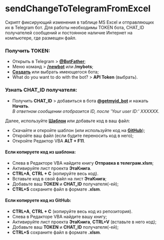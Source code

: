 # sendChangeToTelegramFromExcel
Скрипт фиксирующий изменения в таблице MS Excel и отправляющих их в Telegram бот.
Для работы необходимы TOKEN бота, CHAT_ID получателей сообщений и постоянное наличие Интернет на компьютере, где размещен файл.

### Получить TOKEN:
* Открыть в Telegram > [**@BotFather**](https://t.me/BotFather);
* Меню команд > [**/newbot**](https://zen.yandex.ru/media/excelifehack/upravliaem-telegram-botom-iz-google-tablicy-62a5c73192615c0231850322) или **/mybots**;
* [**Создать**](https://zen.yandex.ru/media/excelifehack/upravliaem-telegram-botom-iz-google-tablicy-62a5c73192615c0231850322) или выбрать имеющегося бота;
* What do you want to do with the bot? > **API Token** (выбрать).

### Узнать CHAT_ID получателя:
* Получить **CHAT_ID** > добавиться в бота [**@getmyid_bot**](https://t.me/getmyid_bot) и нажать **Начать**.<br>
_В ответном сообщении отобразится ID, после 'Your user ID:' XXXXXX._

Далее, используйте [**Шаблон**](https://drive.google.com/file/d/12NSVsWidJVjW4108-xLvF9Qs8bvkh7Aa/view?usp=sharing) или добавьте код в ваш файл:
* Скачайте и откройте шаблон (или используйте код на [**GitHub**](https://github.com/Guf-Hub/sendChangeToTelegramFromExcel/blob/main/%D0%AD%D1%82%D0%B0%D0%9A%D0%BD%D0%B8%D0%B3%D0%B0.cls));
* Откройте ваш файл (если будите переносить код в него);
* Откройте Pедактор VBA **ALT + F11**.

#### Если копируете код из шаблона:
  * Слева в Редакторе VBA найдите книгу **Отправка в телеграм.xlsm**;
  * Активируйте лист проекта **ЭтаКнига**.
  * **CTRL+A**, **CTRL + C** (копируйте весь код).
  * Вставьте код в свой файл на лист **ЭтаКнига**;
  * Добавьте ваш **TOKEN** и **CHAT_ID** получателя(-ей);
  * **CTRL+S** сохраните файл в формате **.xlsm**.
  
#### Если копируете код из GitHub:
* **CTRL+A**, **CTRL + C** (копируйте весь код из репозитория).
* Слева в Редакторе VBA найдите вашу книгу;
* Активируйте лист проекта **ЭтаКнига**, **CTRL+V** (вставьте в него код);
* Добавьте ваш **TOKEN** и **CHAT_ID** получателя(-ей);
* **CTRL+S** сохраните файл в формате **.xlsm**.
